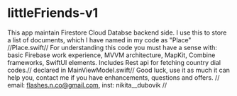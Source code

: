 # littleFriends-v1

This app maintain Firestore Cloud Databse backend side. 
I use this to store a list of documents, which I have named in my code as "Place" //Place.swift//
For understanding this code you must have a sense with: basic Firebase work experience, MVVM architecture, MapKit, Combine frameworks, SwiftUI elements.
Includes Rest api for fetching country dial codes.// declared in MainViewModel.swift//
Good luck, use it as much it can help you, contact me if you have enhancements, questions and offers. // email: flashes.n.co@gmail.com, inst: nikita__dubovik //
